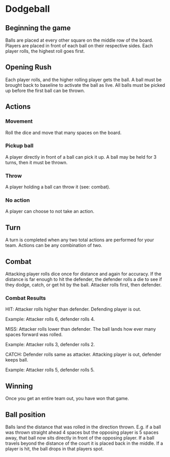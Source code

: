 # Dodgeball

## Beginning the game

Balls are placed at every other square on the middle row of the board. Players are placed in front of each ball on their respective sides. Each player rolls, the highest roll goes first. 

## Opening Rush

Each player rolls, and the higher rolling player gets the ball. A ball must be brought back to baseline to activate the ball as live. All balls must be picked up before the first ball can be thrown.

## Actions 

### Movement
Roll the dice and move that many spaces on the board.

### Pickup ball
A player directly in front of a ball can pick it up. A ball may be held for 3 turns, then it must be thrown.

### Throw
A player holding a ball can throw it (see: combat).

### No action
A player can choose to not take an action.

## Turn

A turn is completed when any two total actions are performed for your team. Actions can be any combination of two.

## Combat

Attacking player rolls dice once for distance and again for accuracy. If the distance is far enough to hit the defender, the defender rolls a die to see if they dodge, catch, or get hit by the ball. Attacker rolls first, then defender.

### Combat Results

HIT: Attacker rolls higher than defender. Defending player is out. 

Example: Attacker rolls 6, defender rolls 4.

MISS: Attacker rolls lower than defender. The ball lands how ever many spaces forward was rolled.

Example: Attacker rolls 3, defender rolls  2.

CATCH: Defender rolls same as attacker. Attacking player is out, defender keeps ball. 

Example: Attacker rolls 5, defender rolls 5.

## Winning

Once you get an entire team out, you have won that game.

## Ball position

Balls land the distance that was rolled in the direction thrown. E.g. if a ball was thrown straight ahead 4 spaces but the opposing player is 5 spaces away, that ball now sits directly in front of the opposing player. If a ball travels beyond the distance of the court it is placed back in the middle. If a player is hit, the ball drops in that players spot. 


